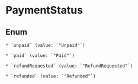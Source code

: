 
# PaymentStatus

## Enum


    * `unpaid` (value: `"Unpaid"`)

    * `paid` (value: `"Paid"`)

    * `refundRequested` (value: `"RefundRequested"`)

    * `refunded` (value: `"Refunded"`)



